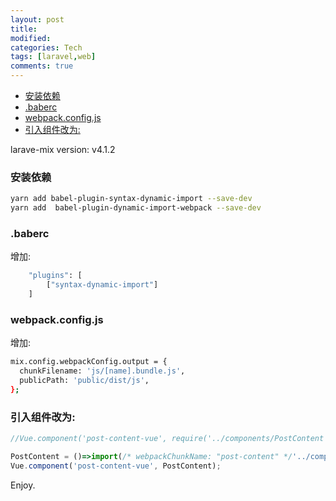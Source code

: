 ```yaml
---
layout: post
title:
modified:
categories: Tech
tags: [laravel,web]
comments: true
---
```


<!-- TOC -->

- [安装依赖](#安装依赖)
- [.baberc](#baberc)
- [webpack.config.js](#webpackconfigjs)
- [引入组件改为:](#引入组件改为)

<!-- /TOC -->

larave-mix version: v4.1.2

### 安装依赖
```sh
yarn add babel-plugin-syntax-dynamic-import --save-dev
yarn add  babel-plugin-dynamic-import-webpack --save-dev
```

### .baberc

增加:
```sh
    "plugins": [
        ["syntax-dynamic-import"]
    ]
```

### webpack.config.js

增加:
```sh
mix.config.webpackConfig.output = {
  chunkFilename: 'js/[name].bundle.js',
  publicPath: 'public/dist/js',
};
```

### 引入组件改为:
```js
//Vue.component('post-content-vue', require('../components/PostContent'));

PostContent = ()=>import(/* webpackChunkName: "post-content" */'../components/PostContent');
Vue.component('post-content-vue', PostContent);
```

Enjoy.
